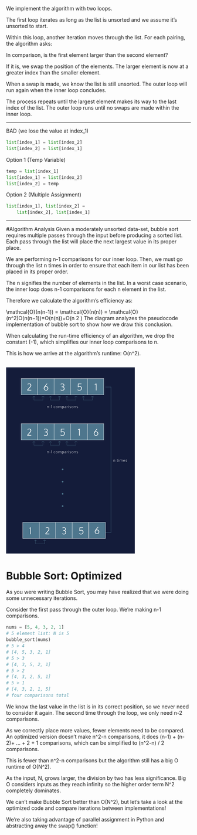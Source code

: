 We implement the algorithm with two loops.

The first loop iterates as long as the list is unsorted and we assume it’s unsorted to start.

Within this loop, another iteration moves through the list. For each pairing, the algorithm asks:

In comparison, is the first element larger than the second element?

If it is, we swap the position of the elements. The larger element is now at a greater index than the smaller element.

When a swap is made, we know the list is still unsorted. The outer loop will run again when the inner loop concludes.

The process repeats until the largest element makes its way to the last index of the list. The outer loop runs until 
no swaps are made within the inner loop.

---

BAD (we lose the value at index_1)
```python
list[index_1] = list[index_2]
list[index_2] = list[index_1]
```

Option 1 (Temp Variable)
```python
temp = list[index_1]
list[index_1] = list[index_2]
list[index_2] = temp 
```

Option 2 (Multiple Assignment)
```python
list[index_1], list[index_2] = 
    list[index_2], list[index_1]
```

---

#Algorithm Analysis
Given a moderately unsorted data-set, bubble sort requires multiple passes through the input before producing a sorted list. Each pass through the list will place the next largest value in its proper place.

We are performing n-1 comparisons for our inner loop. Then, we must go through the list n times in order to ensure that each item in our list has been placed in its proper order.

The n signifies the number of elements in the list. In a worst case scenario, the inner loop does n-1 comparisons for each n element in the list.

Therefore we calculate the algorithm’s efficiency as:

\mathcal{O}(n(n-1)) = \mathcal{O}(n(n)) = \mathcal{O}(n^2)O(n(n−1))=O(n(n))=O(n 
2
 )
The diagram analyzes the pseudocode implementation of bubble sort to show how we draw this conclusion.

When calculating the run-time efficiency of an algorithm, we drop the constant (-1), which simplifies our inner loop comparisons to n.

This is how we arrive at the algorithm’s runtime: O(n^2).


![img.png](img.png)
---

# Bubble Sort: Optimized
As you were writing Bubble Sort, you may have realized that we were doing 
some unnecessary iterations.

Consider the first pass through the outer loop. We’re making n-1 comparisons.

```python
nums = [5, 4, 3, 2, 1]
# 5 element list: N is 5
bubble_sort(nums)
# 5 > 4
# [4, 5, 3, 2, 1]
# 5 > 3
# [4, 3, 5, 2, 1]
# 5 > 2
# [4, 3, 2, 5, 1]
# 5 > 1
# [4, 3, 2, 1, 5]
# four comparisons total
```
We know the last value in the list is in its correct position, so we never 
need to consider it again. The second time through the loop, we only need 
n-2 comparisons.

As we correctly place more values, fewer elements need to be compared. 
An optimized version doesn’t make n^2-n comparisons, it does (n-1) + (n-2)+ 
... + 2 + 1 comparisons, which can be simplified to (n^2-n) / 2 comparisons.

This is fewer than n^2-n comparisons but the algorithm still has a big 
O runtime of O(N^2).

As the input, N, grows larger, the division by two has less significance. 
Big O considers inputs as they reach infinity so the higher order term N^2 
completely dominates.

We can’t make Bubble Sort better than O(N^2), but let’s take a look at the 
optimized code and compare iterations between implementations!

We’re also taking advantage of parallel assignment in Python and 
abstracting away the swap() function!